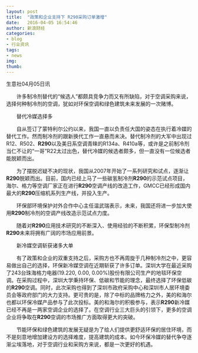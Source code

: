 ```yaml
---
layout: post
title:  "政策和企业支持下 R290采购订单激增"
date:   2016-04-05 16:54:46
author: 新浪财经
categories: 
- blog
- 行业资讯
tags:
- news
img: 
thumb: 
---
```


生意社04月05日讯

　　许多制冷剂替代的“候选人”都颇具竞争力而又有所缺陷，对于空调采购来说，选择何种制冷剂的空调，犹如对环保空调和绿色建筑未来发展的一次赌博。

　　替代冷媒选择多
<!--more-->
　　自从签订了蒙特利尔公约以来，我国一直以负责任大国的姿态在执行着冷媒的替代工作。然而制冷剂的跟新换代工作一直悬而未决。替代制冷剂的大军中出现过R12、R502、**R290**以及美日系空调青睐的R134a、R410a等，或许是之前制冷剂当仁不让的“一哥”R22太过出色，替代冷媒的候选者颇多，但一直没有一位候选者能脱颖而出。

　　为了摆脱迟疑不决的现状，我国从2007年开始了一系列研究和试点，逐渐让**R290**脱颖而出。目前，国内已经上马了一些碳氢制冷剂**R290**的示范试点项目，海尔、格力等空调厂家正在进行**R290**空调产线的改造工作，GMCC已经形成国内最大的**R290**压缩机系列生产线，并投入生产。

　　环保部环境保护对外合作中心主任温武瑞表示，未来，我国还将进一步加大使用**R290**制冷剂的空调产线改造示范试点力度。

　　随着对**R290**应用技术研究的不断深入、使用经验的不断积累，环保型制冷剂**R290**未来将拥有广阔的市场应用前景。

　　新冷媒空调斩获诸多大单

　　有了政策和企业的双重支持之后，采购方也不再周旋于几种制冷剂之中，更容易做出自己的选择，环保新冷媒空调在近期斩获了许多订单。深圳大学在最近采购了243台珠海格力电器(19.220, 0.00, 0.00%)股份有限公司生产的地毯环保空调。在采购过程中，深圳大学秉持环保、低碳和节能的理念，最终选择了环保低碳的**R290**空调。同时，此次采购也得到了深圳市政府采购中心和深圳市人居环境委员会等政府部门的大力支持。更可贵的是，除了中标的品牌格力之外，美的和海尔也都以环保冷媒产品参与了此次投标。美的和海尔的积极参与，表示**R290**新冷媒已经不再是一两家空调企业的选择了。在空调行业三大巨头的引领下，更多的空调企业将争取在**R290**空调的市场推广方面取得更大的突破。

　　节能环保和绿色建筑的发展无疑是为了给人们提供更舒适环保的居住环境，而不是刻意地增加建设方的选择难度，提高建筑的成本。如今环保冷媒的替代争夺逐渐尘埃落地，对于空调行业和采购方来说，都是一次更好的机遇。